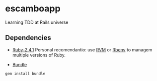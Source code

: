 # escamboapp
Learning TDD at Rails universe

## Dependencies

* [Ruby-2.4.1](https://www.ruby-lang.org/pt/documentation/installation/)
Personal recomendantio: use [RVM](https://rvm.io/rvm/install) or [Rbenv](https://www.digitalocean.com/community/tutorials/how-to-install-ruby-on-rails-with-rbenv-on-ubuntu-16-04) to managem multiple versions of Ruby.

* [Bundle](http://bundler.io/)
```
gem install bundle
```
